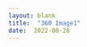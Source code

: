 ```yaml
---
layout: blank
title:  "360 Image1"
date:  2022-08-28
---
```


<script src="https://aframe.io/aframe/dist/aframe-master.min.js"></script>
<a-scene>
  <a-sky src="https://user-images.githubusercontent.com/7157346/187057213-f534f3d0-df68-4125-837b-4b60be98c1d2.jpg" rotation="0 -130 0"></a-sky>
</a-scene>

